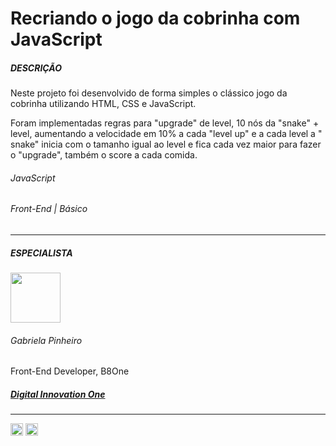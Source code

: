 # Recriando o jogo da cobrinha com JavaScript

<h5>DESCRIÇÃO</h5>
<p> Neste projeto foi desenvolvido de forma simples o clássico jogo da cobrinha utilizando HTML, CSS e JavaScript.</p>

<p>Foram implementadas regras para "upgrade" de level, 10 nós da "snake" + level, aumentando a velocidade em 10% a cada "level up" e a cada level a " snake" inicia com o tamanho igual ao level e fica cada vez maior para fazer o "upgrade", também o score a cada comida.</p>

###### <span>JavaScript</span>

###### <span>Front-End | Básico</span>

---

##### ESPECIALISTA

<img  width="80px" src="https://avatars.githubusercontent.com/u/49404599?v=4" />

<h6>Gabriela Pinheiro</h6>

<span>Front-End Developer, B8One</span>

##### [Digital Innovation One](https://digitalinnovation.one/sign-up?ref=NL9EADWVZW)

---

<a href="https://www.linkedin.com/in/gabrielapinheiro129/" class="link-social" target="_blank">
<img width="20px" src="https://image.flaticon.com/icons/png/512/174/174857.png"></a>
<a href="http://www.github.com/SpruceGabriela" class="link-social" target="_blank"><img width="20px" src="https://image.flaticon.com/icons/png/512/25/25657.png" /></a>

